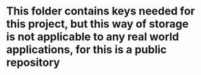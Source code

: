 # This folder contains keys needed for this project, but this way of storage is not applicable to any real world applications, for this is a public repository

